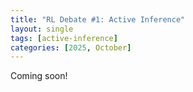 ```yaml
---
title: "RL Debate #1: Active Inference"
layout: single
tags: [active-inference]
categories: [2025, October]
---
```


Coming soon!
